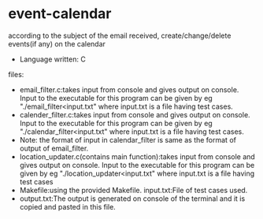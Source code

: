 # event-calendar
according to the subject of the email received, create/change/delete events(if any) on the calendar

* Language written: C

files:
* email_filter.c:takes input from console and gives output on console. Input to the executable for this program can be given by eg "./email_filter<input.txt" where input.txt is a file having test cases. 
* calender_filter.c:takes input from console and gives output on console. Input to the executable for this program can be given by eg "./calendar_filter<input.txt" where input.txt is a file having test cases. 						
* Note: the format of input in calendar_filter is same as the format of output of email_filter.
* location_updater.c(contains main function):takes input from console and gives output on console. Input to the executable for this program can be given by eg "./location_updater<input.txt" where input.txt is a file having test cases
* Makefile:using the provided Makefile.
 input.txt:File of test cases used.
* output.txt:The output is generated on console of the terminal and it is copied and pasted in this file.
			
